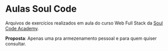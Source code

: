 # Aulas Soul Code

Arquivos de exercícios realizados em aula do curso  Web Full Stack da [Soul Code Academy](https://soulcodeacademy.org/).

**Proposta**: Apenas uma pra armezenamento pessoal e para quem quiser consultar.
